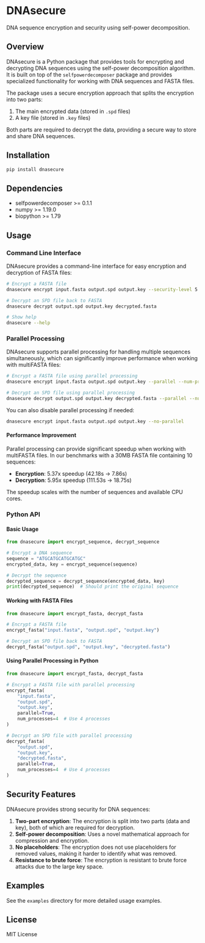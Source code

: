 # DNAsecure

DNA sequence encryption and security using self-power decomposition.

## Overview

DNAsecure is a Python package that provides tools for encrypting and decrypting DNA sequences using the self-power decomposition algorithm. It is built on top of the `selfpowerdecomposer` package and provides specialized functionality for working with DNA sequences and FASTA files.

The package uses a secure encryption approach that splits the encryption into two parts:
1. The main encrypted data (stored in `.spd` files)
2. A key file (stored in `.key` files)

Both parts are required to decrypt the data, providing a secure way to store and share DNA sequences.

## Installation

```bash
pip install dnasecure
```

## Dependencies

- selfpowerdecomposer >= 0.1.1
- numpy >= 1.19.0
- biopython >= 1.79

## Usage

### Command Line Interface

DNAsecure provides a command-line interface for easy encryption and decryption of FASTA files:

```bash
# Encrypt a FASTA file
dnasecure encrypt input.fasta output.spd output.key --security-level 5

# Decrypt an SPD file back to FASTA
dnasecure decrypt output.spd output.key decrypted.fasta

# Show help
dnasecure --help
```

### Parallel Processing

DNAsecure supports parallel processing for handling multiple sequences simultaneously, which can significantly improve performance when working with multiFASTA files:

```bash
# Encrypt a FASTA file using parallel processing
dnasecure encrypt input.fasta output.spd output.key --parallel --num-processes 4

# Decrypt an SPD file using parallel processing
dnasecure decrypt output.spd output.key decrypted.fasta --parallel --num-processes 4
```

You can also disable parallel processing if needed:

```bash
dnasecure encrypt input.fasta output.spd output.key --no-parallel
```

#### Performance Improvement

Parallel processing can provide significant speedup when working with multiFASTA files. In our benchmarks with a 30MB FASTA file containing 10 sequences:

- **Encryption**: 5.37x speedup (42.18s → 7.86s)
- **Decryption**: 5.95x speedup (111.53s → 18.75s)

The speedup scales with the number of sequences and available CPU cores.

### Python API

#### Basic Usage

```python
from dnasecure import encrypt_sequence, decrypt_sequence

# Encrypt a DNA sequence
sequence = "ATGCATGCATGCATGC"
encrypted_data, key = encrypt_sequence(sequence)

# Decrypt the sequence
decrypted_sequence = decrypt_sequence(encrypted_data, key)
print(decrypted_sequence)  # Should print the original sequence
```

#### Working with FASTA Files

```python
from dnasecure import encrypt_fasta, decrypt_fasta

# Encrypt a FASTA file
encrypt_fasta("input.fasta", "output.spd", "output.key")

# Decrypt an SPD file back to FASTA
decrypt_fasta("output.spd", "output.key", "decrypted.fasta")
```

#### Using Parallel Processing in Python

```python
from dnasecure import encrypt_fasta, decrypt_fasta

# Encrypt a FASTA file with parallel processing
encrypt_fasta(
    "input.fasta", 
    "output.spd", 
    "output.key", 
    parallel=True, 
    num_processes=4  # Use 4 processes
)

# Decrypt an SPD file with parallel processing
decrypt_fasta(
    "output.spd", 
    "output.key", 
    "decrypted.fasta", 
    parallel=True, 
    num_processes=4  # Use 4 processes
)
```

## Security Features

DNAsecure provides strong security for DNA sequences:

1. **Two-part encryption**: The encryption is split into two parts (data and key), both of which are required for decryption.
2. **Self-power decomposition**: Uses a novel mathematical approach for compression and encryption.
3. **No placeholders**: The encryption does not use placeholders for removed values, making it harder to identify what was removed.
4. **Resistance to brute force**: The encryption is resistant to brute force attacks due to the large key space.

## Examples

See the `examples` directory for more detailed usage examples.

## License

MIT License
